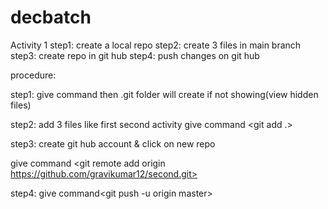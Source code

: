 # decbatch

Activity 1
step1: create a local repo
step2: create 3 files in main branch
step3: create repo in git hub
step4: push changes on git hub


procedure:

step1: give command <git init>
then .git folder will create if not showing(view hidden files)

step2: add 3 files like 
 first
 second 
 activity
give command <git add .>

step3:
create git hub account & click on new repo

give command <git remote add origin https://github.com/gravikumar12/second.git>

step4:
give command<git push -u origin master>
